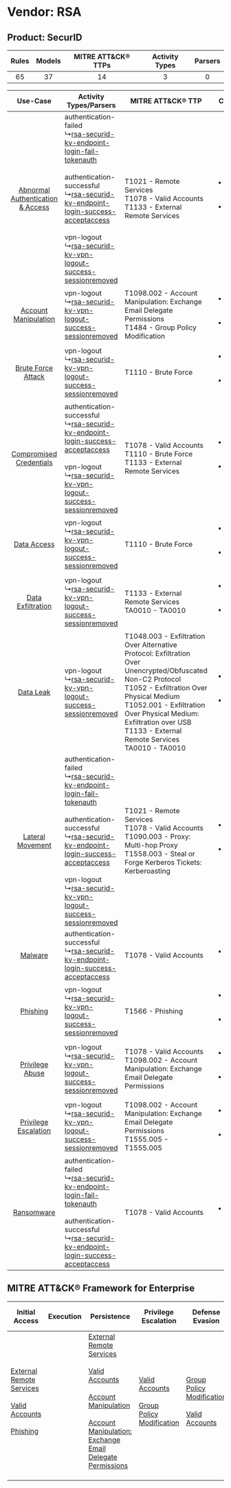 Vendor: RSA
===========
Product: SecurID
----------------
| Rules | Models | MITRE ATT&CK® TTPs | Activity Types | Parsers |
|:-----:|:------:|:------------------:|:--------------:|:-------:|
|  65   |   37   |         14         |       3        |    0    |

|    Use-Case    | Activity Types/Parsers    | MITRE ATT&CK® TTP    | Content    |
|:----:| ---- | ---- | ---- |
| [Abnormal Authentication & Access](../../../UseCases/uc_abnormal_authentication_&_access.md) |  authentication-failed<br> ↳[rsa-securid-kv-endpoint-login-fail-tokenauth](Ps/pC_rsasecuridkvendpointloginfailtokenauth.md)<br><br> authentication-successful<br> ↳[rsa-securid-kv-endpoint-login-success-acceptaccess](Ps/pC_rsasecuridkvendpointloginsuccessacceptaccess.md)<br><br> vpn-logout<br> ↳[rsa-securid-kv-vpn-logout-success-sessionremoved](Ps/pC_rsasecuridkvvpnlogoutsuccesssessionremoved.md)<br> | T1021 - Remote Services<br>T1078 - Valid Accounts<br>T1133 - External Remote Services<br>    | [<ul><li>27 Rules</li></ul><ul><li>6 Models</li></ul>](RM/r_m_rsa_securid_Abnormal_Authentication_&_Access.md) |
|    [Account Manipulation](../../../UseCases/uc_account_manipulation.md)    |  vpn-logout<br> ↳[rsa-securid-kv-vpn-logout-success-sessionremoved](Ps/pC_rsasecuridkvvpnlogoutsuccesssessionremoved.md)<br>    | T1098.002 - Account Manipulation: Exchange Email Delegate Permissions<br>T1484 - Group Policy Modification<br>    | [<ul><li>7 Rules</li></ul><ul><li>7 Models</li></ul>](RM/r_m_rsa_securid_Account_Manipulation.md)    |
|    [Brute Force Attack](../../../UseCases/uc_brute_force_attack.md)    |  vpn-logout<br> ↳[rsa-securid-kv-vpn-logout-success-sessionremoved](Ps/pC_rsasecuridkvvpnlogoutsuccesssessionremoved.md)<br>    | T1110 - Brute Force<br>    | [<ul><li>1 Rules</li></ul><ul><li>1 Models</li></ul>](RM/r_m_rsa_securid_Brute_Force_Attack.md)    |
|          [Compromised Credentials](../../../UseCases/uc_compromised_credentials.md)          |  authentication-successful<br> ↳[rsa-securid-kv-endpoint-login-success-acceptaccess](Ps/pC_rsasecuridkvendpointloginsuccessacceptaccess.md)<br><br> vpn-logout<br> ↳[rsa-securid-kv-vpn-logout-success-sessionremoved](Ps/pC_rsasecuridkvvpnlogoutsuccesssessionremoved.md)<br>    | T1078 - Valid Accounts<br>T1110 - Brute Force<br>T1133 - External Remote Services<br>    | [<ul><li>19 Rules</li></ul><ul><li>8 Models</li></ul>](RM/r_m_rsa_securid_Compromised_Credentials.md)          |
|    [Data Access](../../../UseCases/uc_data_access.md)    |  vpn-logout<br> ↳[rsa-securid-kv-vpn-logout-success-sessionremoved](Ps/pC_rsasecuridkvvpnlogoutsuccesssessionremoved.md)<br>    | T1110 - Brute Force<br>    | [<ul><li>1 Rules</li></ul><ul><li>1 Models</li></ul>](RM/r_m_rsa_securid_Data_Access.md)    |
|    [Data Exfiltration](../../../UseCases/uc_data_exfiltration.md)    |  vpn-logout<br> ↳[rsa-securid-kv-vpn-logout-success-sessionremoved](Ps/pC_rsasecuridkvvpnlogoutsuccesssessionremoved.md)<br>    | T1133 - External Remote Services<br>TA0010 - TA0010<br>    | [<ul><li>4 Rules</li></ul><ul><li>4 Models</li></ul>](RM/r_m_rsa_securid_Data_Exfiltration.md)    |
|    [Data Leak](../../../UseCases/uc_data_leak.md)    |  vpn-logout<br> ↳[rsa-securid-kv-vpn-logout-success-sessionremoved](Ps/pC_rsasecuridkvvpnlogoutsuccesssessionremoved.md)<br>    | T1048.003 - Exfiltration Over Alternative Protocol: Exfiltration Over Unencrypted/Obfuscated Non-C2 Protocol<br>T1052 - Exfiltration Over Physical Medium<br>T1052.001 - Exfiltration Over Physical Medium: Exfiltration over USB<br>T1133 - External Remote Services<br>TA0010 - TA0010<br> | [<ul><li>11 Rules</li></ul><ul><li>11 Models</li></ul>](RM/r_m_rsa_securid_Data_Leak.md)    |
|    [Lateral Movement](../../../UseCases/uc_lateral_movement.md)    |  authentication-failed<br> ↳[rsa-securid-kv-endpoint-login-fail-tokenauth](Ps/pC_rsasecuridkvendpointloginfailtokenauth.md)<br><br> authentication-successful<br> ↳[rsa-securid-kv-endpoint-login-success-acceptaccess](Ps/pC_rsasecuridkvendpointloginsuccessacceptaccess.md)<br><br> vpn-logout<br> ↳[rsa-securid-kv-vpn-logout-success-sessionremoved](Ps/pC_rsasecuridkvvpnlogoutsuccesssessionremoved.md)<br> | T1021 - Remote Services<br>T1078 - Valid Accounts<br>T1090.003 - Proxy: Multi-hop Proxy<br>T1558.003 - Steal or Forge Kerberos Tickets: Kerberoasting<br>    | [<ul><li>8 Rules</li></ul><ul><li>3 Models</li></ul>](RM/r_m_rsa_securid_Lateral_Movement.md)    |
|    [Malware](../../../UseCases/uc_malware.md)    |  authentication-successful<br> ↳[rsa-securid-kv-endpoint-login-success-acceptaccess](Ps/pC_rsasecuridkvendpointloginsuccessacceptaccess.md)<br>    | T1078 - Valid Accounts<br>    | [<ul><li>1 Rules</li></ul>](RM/r_m_rsa_securid_Malware.md)    |
|    [Phishing](../../../UseCases/uc_phishing.md)    |  vpn-logout<br> ↳[rsa-securid-kv-vpn-logout-success-sessionremoved](Ps/pC_rsasecuridkvvpnlogoutsuccesssessionremoved.md)<br>    | T1566 - Phishing<br>    | [<ul><li>2 Rules</li></ul><ul><li>2 Models</li></ul>](RM/r_m_rsa_securid_Phishing.md)    |
|    [Privilege Abuse](../../../UseCases/uc_privilege_abuse.md)    |  vpn-logout<br> ↳[rsa-securid-kv-vpn-logout-success-sessionremoved](Ps/pC_rsasecuridkvvpnlogoutsuccesssessionremoved.md)<br>    | T1078 - Valid Accounts<br>T1098.002 - Account Manipulation: Exchange Email Delegate Permissions<br>    | [<ul><li>2 Rules</li></ul><ul><li>2 Models</li></ul>](RM/r_m_rsa_securid_Privilege_Abuse.md)    |
|    [Privilege Escalation](../../../UseCases/uc_privilege_escalation.md)    |  vpn-logout<br> ↳[rsa-securid-kv-vpn-logout-success-sessionremoved](Ps/pC_rsasecuridkvvpnlogoutsuccesssessionremoved.md)<br>    | T1098.002 - Account Manipulation: Exchange Email Delegate Permissions<br>T1555.005 - T1555.005<br>    | [<ul><li>5 Rules</li></ul><ul><li>5 Models</li></ul>](RM/r_m_rsa_securid_Privilege_Escalation.md)    |
|    [Ransomware](../../../UseCases/uc_ransomware.md)    |  authentication-failed<br> ↳[rsa-securid-kv-endpoint-login-fail-tokenauth](Ps/pC_rsasecuridkvendpointloginfailtokenauth.md)<br><br> authentication-successful<br> ↳[rsa-securid-kv-endpoint-login-success-acceptaccess](Ps/pC_rsasecuridkvendpointloginsuccessacceptaccess.md)<br>    | T1078 - Valid Accounts<br>    | [<ul><li>1 Rules</li></ul>](RM/r_m_rsa_securid_Ransomware.md)    |

MITRE ATT&CK® Framework for Enterprise
--------------------------------------
| Initial Access                                                                                                                                                                                                | Execution | Persistence                                                                                                                                                                                                                                                                                                                                 | Privilege Escalation                                                                                                                              | Defense Evasion                                                                                                                                   | Credential Access                                                                                                                                                                                                                                                                                                                                | Discovery | Lateral Movement                                                     | Collection | Command and Control                                                                                                                       | Exfiltration                                                                                                                                                                                                                                                                                                                                                                                                                                                | Impact |
| ------------------------------------------------------------------------------------------------------------------------------------------------------------------------------------------------------------- | --------- | ------------------------------------------------------------------------------------------------------------------------------------------------------------------------------------------------------------------------------------------------------------------------------------------------------------------------------------------- | ------------------------------------------------------------------------------------------------------------------------------------------------- | ------------------------------------------------------------------------------------------------------------------------------------------------- | ------------------------------------------------------------------------------------------------------------------------------------------------------------------------------------------------------------------------------------------------------------------------------------------------------------------------------------------------ | --------- | -------------------------------------------------------------------- | ---------- | ----------------------------------------------------------------------------------------------------------------------------------------- | ----------------------------------------------------------------------------------------------------------------------------------------------------------------------------------------------------------------------------------------------------------------------------------------------------------------------------------------------------------------------------------------------------------------------------------------------------------- | ------ |
| [External Remote Services](https://attack.mitre.org/techniques/T1133)<br><br>[Valid Accounts](https://attack.mitre.org/techniques/T1078)<br><br>[Phishing](https://attack.mitre.org/techniques/T1566)<br><br> |           | [External Remote Services](https://attack.mitre.org/techniques/T1133)<br><br>[Valid Accounts](https://attack.mitre.org/techniques/T1078)<br><br>[Account Manipulation](https://attack.mitre.org/techniques/T1098)<br><br>[Account Manipulation: Exchange Email Delegate Permissions](https://attack.mitre.org/techniques/T1098/002)<br><br> | [Valid Accounts](https://attack.mitre.org/techniques/T1078)<br><br>[Group Policy Modification](https://attack.mitre.org/techniques/T1484)<br><br> | [Group Policy Modification](https://attack.mitre.org/techniques/T1484)<br><br>[Valid Accounts](https://attack.mitre.org/techniques/T1078)<br><br> | [Brute Force](https://attack.mitre.org/techniques/T1110)<br><br>[Steal or Forge Kerberos Tickets](https://attack.mitre.org/techniques/T1558)<br><br>[Credentials from Password Stores](https://attack.mitre.org/techniques/T1555)<br><br>[Steal or Forge Kerberos Tickets: Kerberoasting](https://attack.mitre.org/techniques/T1558/003)<br><br> |           | [Remote Services](https://attack.mitre.org/techniques/T1021)<br><br> |            | [Proxy: Multi-hop Proxy](https://attack.mitre.org/techniques/T1090/003)<br><br>[Proxy](https://attack.mitre.org/techniques/T1090)<br><br> | [Exfiltration Over Alternative Protocol](https://attack.mitre.org/techniques/T1048)<br><br>[Exfiltration Over Alternative Protocol: Exfiltration Over Unencrypted/Obfuscated Non-C2 Protocol](https://attack.mitre.org/techniques/T1048/003)<br><br>[Exfiltration Over Physical Medium: Exfiltration over USB](https://attack.mitre.org/techniques/T1052/001)<br><br>[Exfiltration Over Physical Medium](https://attack.mitre.org/techniques/T1052)<br><br> |        |